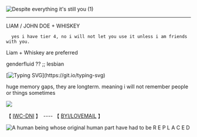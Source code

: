 
![Despite everything it's still you (1)](https://github.com/user-attachments/assets/47ef2e8f-2b96-4201-808c-07bf0c281606)

------------------------------------------------------------------------------------
LIAM / JOHN DOE + WHISKEY

      yes i have tier 4, no i will not let you use it unless i am friends with you. 

 Liam + Whiskey are preferred

genderfluid ?? ;; lesbian

[![Typing SVG](https://readme-typing-svg.demolab.com?font=Fira+Code&pause=500&color=A32AF7&multiline=true&width=435&height=200&separator=%3C&lines=You+KILLED+Me.%3CJust+because+i+was+replaced.%3CHell%2C+I+can't+even+remember+%3Cmy+own+brother+barely.%3C-+Liam+;+OC+Of+Mine.)](https://git.io/typing-svg)

huge memory gaps, they are longterm. meaning i will not remember people or things sometimes

![](https://komarev.com/ghpvc/?username=ELLERN4TE&color=880808&label=HACKERS&style=for-the-badge)

【  [IWC-DNI](https://docs.google.com/document/d/1wQQk5GOaFQ3m4uOyKjXkHOkHvSVAF80N3Ud8tFjtZ0M/edit?usp=sharing)  】　---- 【 [BYI/LOVEMAIL](https://docs.google.com/document/d/12m6SMlbFN6OrzZAYuHicgBv7BlPOUY9LkQa_D1JzFgw/edit?usp=sharing)   】　

![A human being whose original human part have had to be R E P L A C E D](https://github.com/user-attachments/assets/efa7bec8-a249-47a6-ae6e-76227bd4a3a2)

